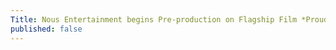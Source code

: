 ```yaml
---
Title: Nous Entertainment begins Pre-production on Flagship Film *Proud Mary*
published: false
---
```

